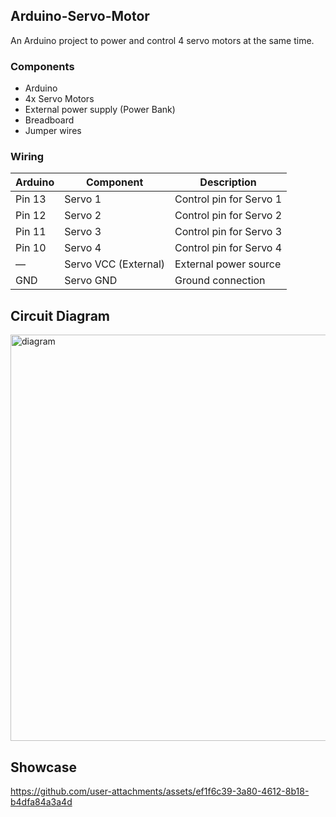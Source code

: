 ## Arduino-Servo-Motor
An Arduino project to power and control 4 servo motors at the same time.

### Components

- Arduino
- 4x Servo Motors
- External power supply (Power Bank)
- Breadboard
- Jumper wires

### Wiring

| Arduino         | Component           | Description             |
|-----------------|---------------------|-------------------------|
| Pin 13          | Servo 1             | Control pin for Servo 1 |
| Pin 12          | Servo 2             | Control pin for Servo 2 |
| Pin 11          | Servo 3             | Control pin for Servo 3 |
| Pin 10          | Servo 4             | Control pin for Servo 4 |
| —               | Servo VCC (External)| External power source   |
| GND             | Servo GND           | Ground connection       |


## Circuit Diagram
<img src=https://github.com/user-attachments/assets/e6c25362-e9ad-47a9-9065-752d801fa990 alt="diagram" width="650">

## Showcase
https://github.com/user-attachments/assets/ef1f6c39-3a80-4612-8b18-b4dfa84a3a4d
